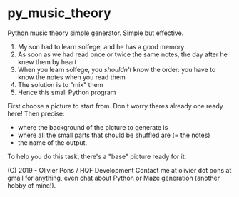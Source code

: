 # py_music_theory
Python music theory simple generator. Simple but effective.

1. My son had to learn solfege, and he has a good memory
2. As soon as we had read once or twice the same notes, the day after he knew them by heart
3. When you learn solfege, you *shouldn't* know the order: you have to know the notes when you read them
4. The solution is to "mix" them
5. Hence this small Python program

First choose a picture to start from.
Don't worry theres already one ready here!
Then precise:

- where the background of the picture to generate is
- where all the small parts that should be shuffled are (= the notes)
- the name of the output.

To help you do this task, there's a "base" picture ready for it.

(C) 2019 - Olivier Pons / HQF Development
Contact me at olivier dot pons at gmail for anything, even chat about Python or Maze generation (another hobby of mine!).
